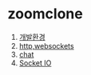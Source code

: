 # zoomclone

1.  [개발환경](mdlist/deve.md)
2.  [http,websockets](mdlist/httpwebso.md)
3.  [chat](mdlist/chat.md)
4.  [Socket IO](mdlist/socketio.md)
